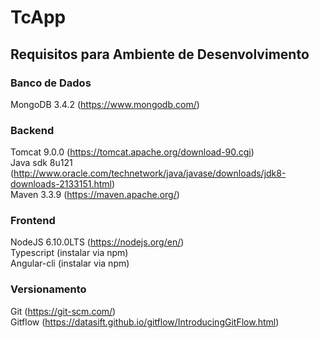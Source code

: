# TcApp

## Requisitos para Ambiente de Desenvolvimento

### Banco de Dados

MongoDB 3.4.2 (https://www.mongodb.com/)  

### Backend

Tomcat 9.0.0 (https://tomcat.apache.org/download-90.cgi)  
Java sdk 8u121 (http://www.oracle.com/technetwork/java/javase/downloads/jdk8-downloads-2133151.html)  
Maven 3.3.9 (https://maven.apache.org/)  

### Frontend

NodeJS 6.10.0LTS (https://nodejs.org/en/)  
Typescript (instalar via npm)  
Angular-cli (instalar via npm)  

### Versionamento

Git (https://git-scm.com/)  
Gitflow (https://datasift.github.io/gitflow/IntroducingGitFlow.html)  
